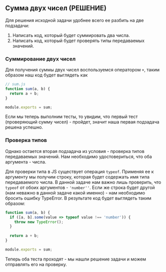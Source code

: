 ## Сумма двух чисел (РЕШЕНИЕ)

Для решения исходной задачи удобнее всего ее разбить на две подзадачи:
1. Написать код, который будет суммировать два числа.
2. Написать код, который будет проверять типы передаваемых значений.

### Суммирование двух чисел
Для получения суммы двух чисел воспользуемся оператором `+`, таким образом наш код будет выглядеть как
```js
// sum.js
function sum(a, b) {
  return a + b;
}

module.exports = sum;
```

Если мы теперь выполним тесты, то увидим, что первый тест (проверяющий сумму чисел) - пройдет, значит наша первая 
подзадача решена успешно.

### Проверка типов
Однако остается вторая подзадача из условия - проверка типов передаваемых значений. Нам необходимо удостовериться, что 
оба аргумента - числа.

Для проверки типа в JS существует операция `typeof`. Применяя ее к аргументу мы получим строку, которая будет содержать
имя типа передаваемого числа. В данной задаче нам важно лишь проверить, что `typeof` от обоих аргументов - `'number''`.
Если же строка будет другой (нам неважно в данной задаче какой именно) - нам необходимо бросить ошибку TypeError. 
В результате код будет выглядеть таким образом:
```js
function sum(a, b) {
  if ([a, b].some(value => typeof value !== 'number')) {
    throw new TypeError();
  }
  
  return a + b;
}

module.exports = sum;
``` 

Теперь оба теста проходят - мы нашли решение задачи и можем отправлять его на проверку.

